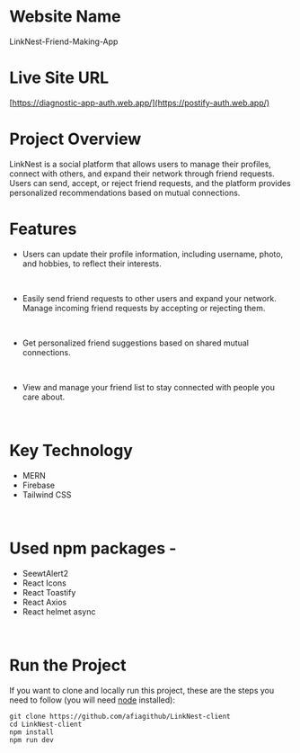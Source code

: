# Website Name
LinkNest-Friend-Making-App

# Live Site URL
[https://diagnostic-app-auth.web.app/](https://postify-auth.web.app/)

# Project Overview
LinkNest is a social platform that allows users to manage their profiles, connect with others, and expand their network through friend requests. Users can send, accept, or reject friend requests, and the platform provides personalized recommendations based on mutual connections.

# Features
* Users can update their profile information, including username, photo, and hobbies, to reflect their interests.
<br>

* Easily send friend requests to other users and expand your network. Manage incoming friend requests by accepting or rejecting them.
<br>

* Get personalized friend suggestions based on shared mutual connections. 
<br>

* View and manage your friend list to stay connected with people you care about.
<br>

# Key Technology
* MERN
* Firebase
* Tailwind CSS

<br>

# Used npm packages -
* SeewtAlert2
* React Icons
* React Toastify
* React Axios
* React helmet async

<br>

# Run the Project
If you want to clone and locally run this project, these are the steps you need to follow (you will need [node](https://nodejs.org/en) installed):
```
git clone https://github.com/afiagithub/LinkNest-client
cd LinkNest-client
npm install
npm run dev
```

